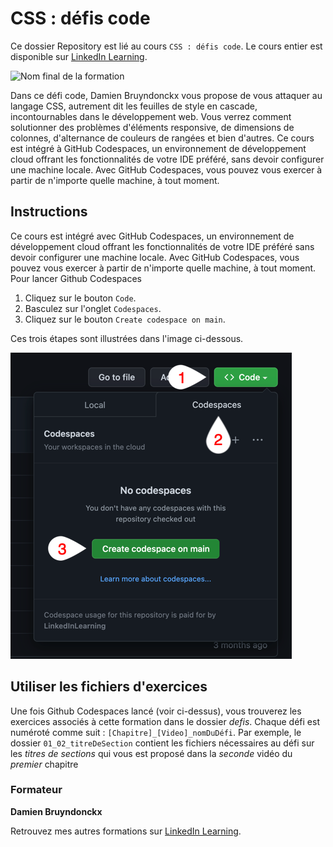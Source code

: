 # CSS : défis code

Ce dossier Repository est lié au cours `CSS : défis code`. Le cours entier est disponible sur [LinkedIn Learning][lil-course-url].

![Nom final de la formation][lil-thumbnail-url] 

Dans ce défi code, Damien Bruyndonckx vous propose de vous attaquer au langage CSS, autrement dit les feuilles de style en cascade, incontournables dans le développement web. Vous verrez comment solutionner des problèmes d'éléments responsive, de dimensions de colonnes, d'alternance de couleurs de rangées et bien d'autres. Ce cours est intégré à GitHub Codespaces, un environnement de développement cloud offrant les fonctionnalités de votre IDE préféré, sans devoir configurer une machine locale. Avec GitHub Codespaces, vous pouvez vous exercer à partir de n'importe quelle machine, à tout moment.

## Instructions

Ce cours est intégré avec GitHub Codespaces, un environnement de développement cloud offrant les fonctionnalités de votre IDE préféré sans devoir configurer une machine locale. Avec GitHub Codespaces, vous pouvez vous exercer à partir de n'importe quelle machine, à tout moment.
Pour lancer Github Codespaces
1. Cliquez sur le bouton `Code`.
2. Basculez sur l'onglet `Codespaces`.
3. Cliquez sur le bouton `Create codespace on main`.

Ces trois étapes sont illustrées dans l'image ci-dessous.

![Procédure à suivre pour lancer Github Codespaces](assets/codespaces.png)
 
## Utiliser les fichiers d'exercices

Une fois Github Codespaces lancé (voir ci-dessus), vous trouverez les exercices associés à cette formation dans le dossier *defis*. Chaque défi est numéroté comme suit : `[Chapitre]_[Video]_nomDuDéfi`.
Par exemple, le dossier `01_02_titreDeSection` contient les fichiers nécessaires au défi sur les *titres de sections* qui vous est proposé dans la *seconde* vidéo du *premier* chapitre

### Formateur

**Damien Bruyndonckx** 

 Retrouvez mes autres formations sur [LinkedIn Learning][lil-URL-trainer].

[0]: # (Replace these placeholder URLs with actual course URLs)
[lil-course-url]: https://www.linkedin.com/learning/css-defis-code
[lil-thumbnail-url]: https://media.licdn.com/dms/image/C4E0DAQFJ8iA8deq-qg/learning-public-crop_675_1200/0/1678358421990?e=2147483647&v=beta&t=-FEy9DMo6hDtf_CA8GdAMytJqI3hLdTiDPXdkVxnWMo
[lil-URL-trainer]: https://www.linkedin.com/learning/instructors/damien-bruyndonckx
